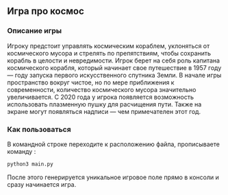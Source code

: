 ## Игра про космос
### Описание игры
Игроку предстоит управлять космическим кораблем, уклоняться от космического мусора и стрелять по препятствиям, чтобы сохранить корабль в целости и невредимости.
Игрок берет на себя роль капитана космического корабля, который начинает свое путешествие в 1957 году — году запуска первого искусственного спутника Земли. В начале игры пространство вокруг чистое, но по мере приближения к современности, количество космического мусора значительно увеличивается. С 2020 года у игрока появляется возможность использовать плазменную пушку для расчищения пути.
Также на экране могут появляться надписи — чем примечателен этот год. 

### Как пользоваться
В командной строке переходите к расположению файла, прописываете команду :
```python
python3 main.py 
```  
После этого генерируется уникальное игровое поле прямо в консоли и сразу начинается игра.
